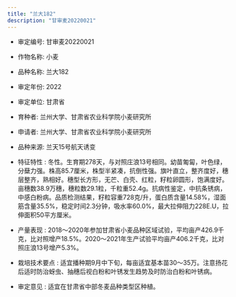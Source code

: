 ```yaml
---
title: "兰大182"
description: "甘审麦20220021"
---
```

* 审定编号:  甘审麦20220021

*  作物名称:  小麦

*  品种名称:  兰大182

*  审定年份:  2022

*  审定单位:  甘肃省

* 育种者:  兰州大学、甘肃省农业科学院小麦研究所

*  申请者:  兰州大学、甘肃省农业科学院小麦研究所

*  品种来源:  兰天15号航天诱变

*  特征特性 : 
冬性。生育期278天，与对照庄浪13号相同。幼苗匍匐，叶色绿，分蘖力强。株高85.7厘米，株型半紧凑，抗倒性强。旗叶直立，整齐度好，穗层整齐，熟相好。穗型长方形，无芒、白壳、红粒，籽粒卵圆形，饱满度好。亩穗数38.9万穗，穗粒数29.1粒，千粒重52.4g。抗病性鉴定，中抗条锈病，中感白粉病。品质检测结果，籽粒容重728克/升，蛋白质含量14.58%，湿面筋含量35.5%，稳定时间2.3分钟，吸水率60.0%，最大拉伸阻力228E.U，拉伸面积50平方厘米。
 
*  产量表现 : 
2018～2020年参加甘肃省小麦品种区域试验，平均亩产426.9千克，比对照增产18.5%。2020～2021年生产试验平均亩产406.2千克，比对照庄浪13号增产5.3%。

*  栽培技术要点 : 
适宜播种期9月中下旬，每亩适宜基本苗30～35万。注意扬花后适时防治蚜虫、抽穗后视白粉和叶锈发生趋势及时防治白粉和叶锈病。

*  审定意见 : 
适宜在甘肃省中部冬麦品种类型区种植。

